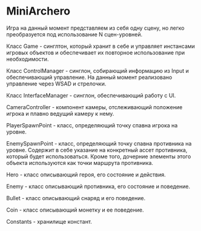 # MiniArchero

Игра на данный момент представляем из себя одну сцену, но легко преобразуется под использование N сцен-уровней.

Класс Game - синглтон, который хранит в себе и управляет инстансами игровых объектов и обеспечивает их повторное использование при необходимости.

Класс ControlManager - синглон, собирающий информацию из Input и обеспечивающий управление. На данный момент реализовано управление через WSAD и стрелочки.

Класс InterfaceManager - синглон, обеспечивающий работу с UI. 

CameraController - компонент камеры, отслеживающий положение игрока и плавно ведущий камеру к нему.

PlayerSpawnPoint - класс, определяющий точку спавна игрока на уровне.

EnemySpawnPoint - класс, определяющий точку спавна противника на уровне. Содержит в себе указание на конкретный ассет противника, который будет использоваться. Кроме того, дочерние элементы этого объекта используются как точки маршрута противника.

Hero - класс описывающий героя, его состояние и действия.

Enemy - класс описывающий противника, его состояние и поведение.

Bullet - класс описывающий снаряд и его поведение.

Coin - класс описывающий монетку и ее поведение.

Constants - хранилище констант.
